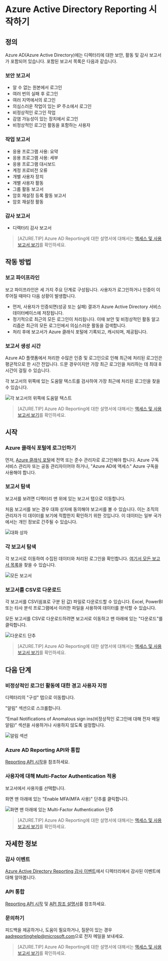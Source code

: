 <properties
   pageTitle="Azure Active Directory Reporting: 시작 | Microsoft Azure"
   description="Azure Active Directory Reporting에 사용할 수 있는 다양한 보고서를 나열합니다."
   services="active-directory"
   documentationCenter=""
   authors="dhanyahk"
   manager="femila"
   editor=""/>

<tags
   ms.service="active-directory"
   ms.devlang="na"
   ms.topic="get-started-article"
   ms.tgt_pltfrm="na"
   ms.workload="identity"
   ms.date="03/07/2016"
   ms.author="dhanyahk"/>

# Azure Active Directory Reporting 시작하기

## 정의

Azure AD(Azure Active Directory)에는 디렉터리에 대한 보안, 활동 및 감사 보고서가 포함되어 있습니다. 포함된 보고서 목록은 다음과 같습니다.

### 보안 보고서

- 알 수 없는 원본에서 로그인
- 여러 번의 실패 후 로그인
- 여러 지역에서의 로그인
- 의심스러운 작업이 있는 IP 주소에서 로그인
- 비정상적인 로그인 작업
- 감염 가능성이 있는 장치에서 로그인
- 비정상적인 로그인 활동을 포함하는 사용자

### 작업 보고서

- 응용 프로그램 사용: 요약
- 응용 프로그램 사용: 세부
- 응용 프로그램 대시보드
- 계정 프로비전 오류
- 개별 사용자 장치
- 개별 사용자 활동
- 그룹 활동 보고서
- 암호 재설정 등록 활동 보고서
- 암호 재설정 활동

### 감사 보고서

- 디렉터리 감사 보고서

> [AZURE.TIP] Azure AD Reporting에 대한 설명서에 대해서는 [액세스 및 사용 보고서 보기](active-directory-view-access-usage-reports.md)를 확인하세요.



## 작동 방법


### 보고 파이프라인

보고 파이프라인은 세 가지 주요 단계로 구성됩니다. 사용자가 로그인하거나 인증이 이루어질 때마다 다음 상황이 발생합니다.

- 먼저, 사용자가 인증되면(성공 또는 실패) 결과가 Azure Active Directory 서비스 데이터베이스에 저장됩니다.
- 정기적으로 최근의 모든 로그인이 처리됩니다. 이때 보안 및 비정상적인 활동 알고리즘은 최근의 모든 로그인에서 의심스러운 활동을 검색합니다.
- 처리 후에 보고서가 Azure 클래식 포털에 기록되고, 캐시되며, 제공됩니다.

### 보고서 생성 시간

Azure AD 플랫폼에서 처리한 수많은 인증 및 로그인으로 인해 최근에 처리된 로그인은 평균적으로 한 시간 전입니다. 드문 경우이지만 가장 최근 로그인을 처리하는 데 최대 8시간이 걸릴 수 있습니다.

각 보고서의 위쪽에 있는 도움말 텍스트를 검사하여 가장 최근에 처리된 로그인을 찾을 수 있습니다.

![각 보고서의 위쪽에 도움말 텍스트](./media/active-directory-reporting-getting-started/reportingWatermark.PNG)

> [AZURE.TIP] Azure AD Reporting에 대한 설명서에 대해서는 [액세스 및 사용 보고서 보기](active-directory-view-access-usage-reports.md)를 확인하세요.



## 시작


### Azure 클래식 포털에 로그인하기

먼저, [Azure 클래식 포털](https://manage.windowsazure.com)에 전역 또는 준수 관리자로 로그인해야 합니다. Azure 구독 서비스 관리자 또는 공동 관리자이어야 하거나, "Azure AD에 액세스" Azure 구독을 사용해야 합니다.

### 보고서 탐색

보고서를 보려면 디렉터리 맨 위에 있는 보고서 탭으로 이동합니다.

처음 보고서를 보는 경우 대화 상자에 동의해야 보고서를 볼 수 있습니다. 이는 조직의 관리자가 이 데이터를 보기에 적합한지 확인하기 위한 것입니다. 이 데이터는 일부 국가에서는 개인 정보로 간주될 수 있습니다.

![대화 상자](./media/active-directory-reporting-getting-started/dialogBox.png)

### 각 보고서 탐색

각 보고서로 이동하여 수집된 데이터와 처리된 로그인을 확인합니다. [여기서 모든 보고서 목록](active-directory-reporting-guide.md)을 찾을 수 있습니다.

![모든 보고서](./media/active-directory-reporting-getting-started/reportsMain.png)

### 보고서를 CSV로 다운로드

각 보고서를 CSV(쉼표로 구분 된 값) 파일로 다운로드할 수 있습니다. Excel, PowerBI 또는 타사 분석 프로그램에서 이러한 파일을 사용하여 데이터를 분석할 수 있습니다.

모든 보고서를 CSV로 다운로드하려면 보고서로 이동하고 맨 아래에 있는 "다운로드"를 클릭합니다.

![다운로드 단추](./media/active-directory-reporting-getting-started/downloadButton.png)

> [AZURE.TIP] Azure AD Reporting에 대한 설명서에 대해서는 [액세스 및 사용 보고서 보기](active-directory-view-access-usage-reports.md)를 확인하세요.





## 다음 단계

### 비정상적인 로그인 활동에 대한 경고 사용자 지정

디렉터리의 "구성" 탭으로 이동합니다.

"알림" 섹션으로 스크롤합니다.

“Email Notifications of Anomalous sign ins(비정상적인 로그인에 대해 전자 메일 알림)” 섹션을 사용하거나 사용하지 않도록 설정합니다.

![알림 섹션](./media/active-directory-reporting-getting-started/notificationsSection.png)

### Azure AD Reporting API와 통합

[Reporting API 시작](active-directory-reporting-api-getting-started.md)을 참조하세요.

### 사용자에 대해 Multi-Factor Authentication 적용

보고서에서 사용자를 선택합니다.

화면 맨 아래에 있는 "Enable MFA(MFA 사용)" 단추를 클릭합니다.

![화면 맨 아래에 있는 Multi-Factor Authentication 단추](./media/active-directory-reporting-getting-started/mfaButton.png)

> [AZURE.TIP] Azure AD Reporting에 대한 설명서에 대해서는 [액세스 및 사용 보고서 보기](active-directory-view-access-usage-reports.md)를 확인하세요.




## 자세한 정보


### 감사 이벤트

[Azure Active Directory Reporting 감사 이벤트](active-directory-reporting-audit-events.md)에서 디렉터리에서 감사된 이벤트에 대해 알아봅니다.

### API 통합

[Reporting API 시작](active-directory-reporting-api-getting-started.md) 및 [API 참조 설명서](https://msdn.microsoft.com/library/azure/mt126081.aspx)를 참조하세요.

### 문의하기

피드백을 제공하거나, 도움이 필요하거나, 질문이 있는 경우 [aadreportinghelp@microsoft.com](mailto:aadreportinghelp@microsoft.com)으로 전자 메일을 보내세요.

> [AZURE.TIP] Azure AD Reporting에 대한 설명서에 대해서는 [액세스 및 사용 보고서 보기](active-directory-view-access-usage-reports.md)를 확인하세요.

<!---HONumber=AcomDC_0928_2016-->